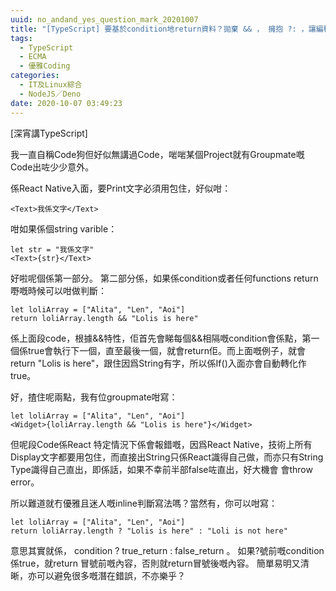 ```yaml
---
uuid: no_andand_yes_question_mark_20201007
title: "[TypeScript] 要基於condition地return資料？拋棄 && ， 擁抱 ?: ，讓編程更優雅。"
tags:
  - TypeScript
  - ECMA
  - 優雅Coding
categories:
  - IT及Linux綜合
  - NodeJS／Deno
date: 2020-10-07 03:49:23
---
```

[深宵講TypeScript]

我一直自稱Code狗但好似無講過Code，啱啱某個Project就有Groupmate嘅Code出咗少少意外。

係React Native入面，要Print文字必須用<Text>包住，好似咁：
```tsx
<Text>我係文字</Text>
```

咁如果係個string varible：
```tsx
let str = "我係文字"
<Text>{str}</Text>
```

好啦呢個係第一部分。
第二部分係，如果係condition或者任何functions return 嘢嘅時候可以咁做判斷：
```tsx
let loliArray = ["Alita", "Len", "Aoi"]
return loliArray.length && "Lolis is here"
```

係上面段code，根據&&特性，佢首先會睇每個&&相隔嘅condition會係點，第一個係true會執行下一個，直至最後一個，就會return佢。而上面嘅例子，就會return "Lolis is here"，跟住因爲String有字，所以係If()入面亦會自動轉化作true。

好，揸住呢兩點，我有位groupmate咁寫：
```tsx
let loliArray = ["Alita", "Len", "Aoi"]
<Widget>{loliArray.length && "Lolis is here"}</Widget>
```

但呢段Code係React 特定情況下係會報錯嘅，因爲React Native，技術上所有Display文字都要用<Text>包住，而直接出String只係React識得自己做，而亦只有String Type識得自己直出，即係話，如果不幸前半部false咗直出，好大機會 會throw error。

所以難道就冇優雅且迷人嘅inline判斷寫法嗎？當然有，你可以咁寫：
```tsx
let loliArray = ["Alita", "Len", "Aoi"]
return loliArray.length ? "Lolis is here" : "Loli is not here"
```

意思其實就係， condition ? true_return : false_return  。
如果?號前嘅condition係true，就return 冒號前嘅內容，否則就return冒號後嘅內容。
簡單易明又清晰，亦可以避免很多嘅潛在錯誤，不亦樂乎？
